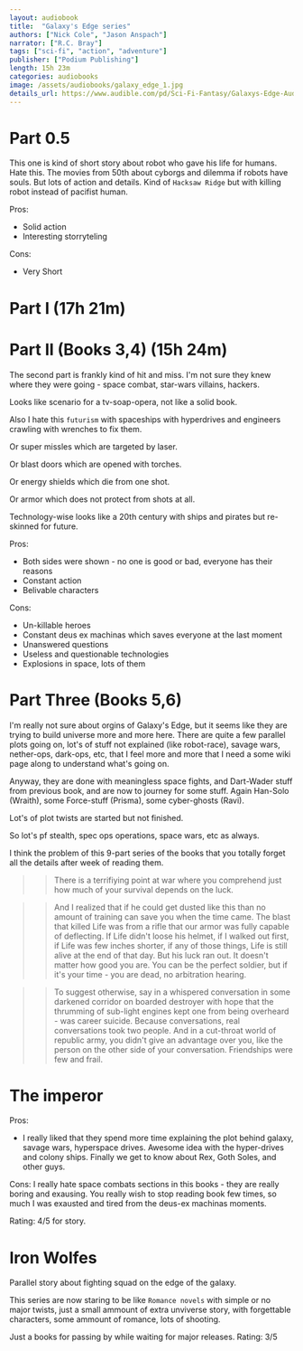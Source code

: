 ```yaml
---
layout: audiobook
title:  "Galaxy's Edge series"
authors: ["Nick Cole", "Jason Anspach"]
narrator: ["R.C. Bray"]
tags: ["sci-fi", "action", "adventure"]
publisher: ["Podium Publishing"]
length: 15h 23m
categories: audiobooks
image: /assets/audiobooks/galaxy_edge_1.jpg
details_url: https://www.audible.com/pd/Sci-Fi-Fantasy/Galaxys-Edge-Audiobook/B079LRSMNN
---
```


# Part 0.5 
This one is kind of short story about robot who gave his life for humans. 
Hate this. The movies from 50th about cyborgs and dilemma if robots have souls.
But lots of action and details. 
Kind of `Hacksaw Ridge` but with killing robot instead of pacifist human.

Pros:
* Solid action
* Interesting storryteling

Cons:
* Very Short

# Part I (17h 21m)



# Part II (Books 3,4) (15h 24m)

The second part is frankly kind of hit and miss. I'm not sure they knew where they were going - space combat, star-wars villains, hackers.

Looks like scenario for a tv-soap-opera, not like a solid book. 

Also I hate this `futurism` with spaceships with hyperdrives and engineers crawling with wrenches to fix them.

Or super missles which are targeted by laser. 

Or blast doors which are opened with torches. 

Or energy shields which die from one shot. 

Or armor which does not protect from shots at all.

Technology-wise looks like a 20th century with ships and pirates but re-skinned for future.

Pros:
* Both sides were shown - no one is good or bad, everyone has their reasons
* Constant action
* Belivable characters

Cons: 
* Un-killable heroes
* Constant deus ex machinas which saves everyone at the last moment
* Unanswered questions 
* Useless and questionable technologies
* Explosions in space, lots of them

# Part Three (Books 5,6)

I'm really not sure about orgins of Galaxy's Edge, but it seems like they are trying to build universe more and more here.
There are quite a few parallel plots going on, lot's of stuff not explained (like robot-race), savage wars, nether-ops, dark-ops, etc, that I feel more and more that I need a some wiki page along to understand what's going on.

Anyway, they are done with meaningless space fights, and Dart-Wader stuff from previous book, and are now to journey for some stuff. Again Han-Solo (Wraith), some Force-stuff (Prisma), some cyber-ghosts (Ravi).

Lot's of plot twists are started but not finished.

So lot's pf stealth, spec ops operations, space wars, etc as always.

I think the problem of this 9-part series of the books that you totally forget all the details after week of reading them.

>> There is a terrifiying point at war where you comprehend just how much of your survival depends on the luck.

>> And I realized that if he could get dusted like this than no amount of training can save you when the time came. The blast that killed Life was from a rifle that our armor  was fully capable of deflecting. If Life didn't loose his helmet, if I walked out first, if Life was few inches shorter, if any of those things, Life is still alive at the end of that day. But his luck ran out. It doesn't matter how good you are. You can be the perfect soldier, but if it's your time - you are dead, no arbitration hearing. 

>> To suggest otherwise, say in a whispered conversation in some darkened corridor on boarded destroyer with hope that the thrumming of sub-light engines kept one from being overheard - was career suicide. Because conversations, real conversations took two people. And in a cut-throat world of republic army, you didn't give an advantage over you, like the person on the other side of your conversation. Friendships were few and frail.

# The imperor
Pros:
* I really liked that they spend more time explaining the plot behind galaxy, savage wars, hyperspace drives.
Awesome idea with the hyper-drives and colony ships.
Finally we get to know about Rex, Goth Soles, and other guys.

Cons:
I really hate space combats sections in this books - they are really boring and exausing. 
You really wish to stop reading book few times, so much I was exausted and tired from the deus-ex machinas moments.

Rating: 4/5 for story.

# Iron Wolfes
Parallel story about fighting squad on the edge of the galaxy.

This series are now staring to be like `Romance novels` with simple or no major twists, just a small ammount of extra unviverse story, with forgettable characters, some ammount of romance, lots of shooting.

Just a books for passing by while waiting for major releases.
Rating: 3/5